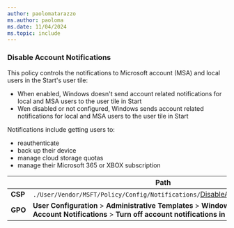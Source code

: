 ```yaml
---
author: paolomatarazzo
ms.author: paoloma
ms.date: 11/04/2024
ms.topic: include
---
```


### Disable Account Notifications

This policy controls the notifications to Microsoft account (MSA) and local users in the Start's user tile:

- When enabled, Windows doesn't send account related notifications for local and MSA users to the user tile in Start
- Wen disabled or not configured, Windows sends account related notifications for local and MSA users to the user tile in Start

Notifications include getting users to:

- reauthenticate
- back up their device
- manage cloud storage quotas
- manage their Microsoft 365 or XBOX subscription

|  | Path |
|--|--|
| **CSP** | `./User/Vendor/MSFT/Policy/Config/Notifications/`[DisableAccountNotifications](/windows/client-management/mdm/policy-csp-notifications#disableaccountnotifications) |
| **GPO** | **User Configuration** > **Administrative Templates** > **Windows Components** > **Account Notifications** > **Turn off account notifications in Start** |
